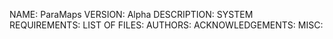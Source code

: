 NAME: ParaMaps
VERSION: Alpha
DESCRIPTION:
SYSTEM REQUIREMENTS:
LIST OF FILES:
AUTHORS:
ACKNOWLEDGEMENTS:
MISC:
